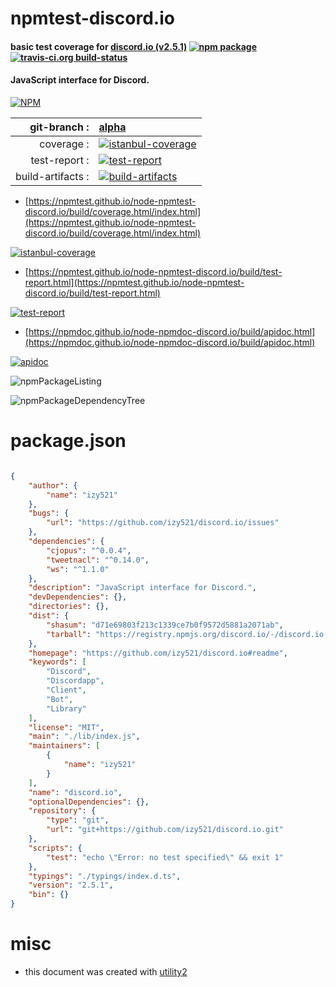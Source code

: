 # npmtest-discord.io

#### basic test coverage for  [discord.io (v2.5.1)](https://github.com/izy521/discord.io#readme)  [![npm package](https://img.shields.io/npm/v/npmtest-discord.io.svg?style=flat-square)](https://www.npmjs.org/package/npmtest-discord.io) [![travis-ci.org build-status](https://api.travis-ci.org/npmtest/node-npmtest-discord.io.svg)](https://travis-ci.org/npmtest/node-npmtest-discord.io)

#### JavaScript interface for Discord.

[![NPM](https://nodei.co/npm/discord.io.png?downloads=true&downloadRank=true&stars=true)](https://www.npmjs.com/package/discord.io)

| git-branch : | [alpha](https://github.com/npmtest/node-npmtest-discord.io/tree/alpha)|
|--:|:--|
| coverage : | [![istanbul-coverage](https://npmtest.github.io/node-npmtest-discord.io/build/coverage.badge.svg)](https://npmtest.github.io/node-npmtest-discord.io/build/coverage.html/index.html)|
| test-report : | [![test-report](https://npmtest.github.io/node-npmtest-discord.io/build/test-report.badge.svg)](https://npmtest.github.io/node-npmtest-discord.io/build/test-report.html)|
| build-artifacts : | [![build-artifacts](https://npmtest.github.io/node-npmtest-discord.io/glyphicons_144_folder_open.png)](https://github.com/npmtest/node-npmtest-discord.io/tree/gh-pages/build)|

- [https://npmtest.github.io/node-npmtest-discord.io/build/coverage.html/index.html](https://npmtest.github.io/node-npmtest-discord.io/build/coverage.html/index.html)

[![istanbul-coverage](https://npmtest.github.io/node-npmtest-discord.io/build/screenCapture.buildCi.browser.%252Ftmp%252Fbuild%252Fcoverage.lib.html.png)](https://npmtest.github.io/node-npmtest-discord.io/build/coverage.html/index.html)

- [https://npmtest.github.io/node-npmtest-discord.io/build/test-report.html](https://npmtest.github.io/node-npmtest-discord.io/build/test-report.html)

[![test-report](https://npmtest.github.io/node-npmtest-discord.io/build/screenCapture.buildCi.browser.%252Ftmp%252Fbuild%252Ftest-report.html.png)](https://npmtest.github.io/node-npmtest-discord.io/build/test-report.html)

- [https://npmdoc.github.io/node-npmdoc-discord.io/build/apidoc.html](https://npmdoc.github.io/node-npmdoc-discord.io/build/apidoc.html)

[![apidoc](https://npmdoc.github.io/node-npmdoc-discord.io/build/screenCapture.buildCi.browser.%252Ftmp%252Fbuild%252Fapidoc.html.png)](https://npmdoc.github.io/node-npmdoc-discord.io/build/apidoc.html)

![npmPackageListing](https://npmtest.github.io/node-npmtest-discord.io/build/screenCapture.npmPackageListing.svg)

![npmPackageDependencyTree](https://npmtest.github.io/node-npmtest-discord.io/build/screenCapture.npmPackageDependencyTree.svg)



# package.json

```json

{
    "author": {
        "name": "izy521"
    },
    "bugs": {
        "url": "https://github.com/izy521/discord.io/issues"
    },
    "dependencies": {
        "cjopus": "^0.0.4",
        "tweetnacl": "^0.14.0",
        "ws": "^1.1.0"
    },
    "description": "JavaScript interface for Discord.",
    "devDependencies": {},
    "directories": {},
    "dist": {
        "shasum": "d71e69803f213c1339ce7b0f9572d5881a2071ab",
        "tarball": "https://registry.npmjs.org/discord.io/-/discord.io-2.5.1.tgz"
    },
    "homepage": "https://github.com/izy521/discord.io#readme",
    "keywords": [
        "Discord",
        "Discordapp",
        "Client",
        "Bot",
        "Library"
    ],
    "license": "MIT",
    "main": "./lib/index.js",
    "maintainers": [
        {
            "name": "izy521"
        }
    ],
    "name": "discord.io",
    "optionalDependencies": {},
    "repository": {
        "type": "git",
        "url": "git+https://github.com/izy521/discord.io.git"
    },
    "scripts": {
        "test": "echo \"Error: no test specified\" && exit 1"
    },
    "typings": "./typings/index.d.ts",
    "version": "2.5.1",
    "bin": {}
}
```



# misc
- this document was created with [utility2](https://github.com/kaizhu256/node-utility2)
